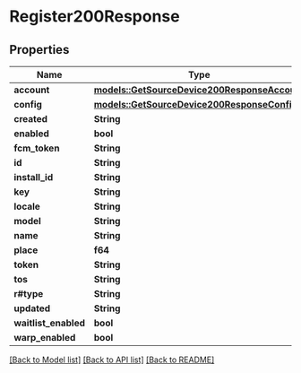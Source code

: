 # Register200Response

## Properties

Name | Type | Description | Notes
------------ | ------------- | ------------- | -------------
**account** | [**models::GetSourceDevice200ResponseAccount**](GetSourceDevice_200_Response_account.md) |  | 
**config** | [**models::GetSourceDevice200ResponseConfig**](GetSourceDevice_200_Response_config.md) |  | 
**created** | **String** |  | 
**enabled** | **bool** |  | 
**fcm_token** | **String** |  | 
**id** | **String** |  | 
**install_id** | **String** |  | 
**key** | **String** |  | 
**locale** | **String** |  | 
**model** | **String** |  | 
**name** | **String** |  | 
**place** | **f64** |  | 
**token** | **String** |  | 
**tos** | **String** |  | 
**r#type** | **String** |  | 
**updated** | **String** |  | 
**waitlist_enabled** | **bool** |  | 
**warp_enabled** | **bool** |  | 

[[Back to Model list]](../README.md#documentation-for-models) [[Back to API list]](../README.md#documentation-for-api-endpoints) [[Back to README]](../README.md)


